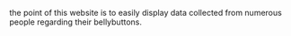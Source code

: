 
the point of this website is to easily display data collected from numerous people regarding their bellybuttons. 
